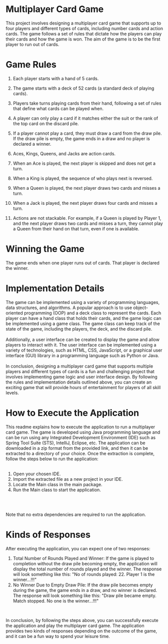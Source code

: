 # Multiplayer Card Game

This project involves designing a multiplayer card game that supports up to four players and different types of cards, including number cards and action cards. The game follows a set of rules that dictate how the players can play their cards and how the game is won. The aim of the game is to be the first player to run out of cards.

# Game Rules

1. Each player starts with a hand of 5 cards.
2. The game starts with a deck of 52 cards (a standard deck of playing cards).
3. Players take turns playing cards from their hand, following a set of rules that define what cards can be played when.
4. A player can only play a card if it matches either the suit or the rank of the top card on the discard pile.
5. If a player cannot play a card, they must draw a card from the draw pile. If the draw pile is empty, the game ends in a draw and no player is declared a winner.
6. Aces, Kings, Queens, and Jacks are action cards.
7. When an Ace is played, the next player is skipped and does not get a turn.
8. When a King is played, the sequence of who plays next is reversed.
9. When a Queen is played, the next player draws two cards and misses a turn.
10. When a Jack is played, the next player draws four cards and misses a turn.

11. Actions are not stackable. For example, if a Queen is played by Player 1, and the next player draws two cards and misses a turn, they cannot play a Queen from their hand on that turn, even if one is available.

# Winning the Game

The game ends when one player runs out of cards. That player is declared the winner.

# Implementation Details

The game can be implemented using a variety of programming languages, data structures, and algorithms. A popular approach is to use object-oriented programming (OOP) and a deck class to represent the cards. Each player can have a hand class that holds their cards, and the game logic can be implemented using a game class. The game class can keep track of the state of the game, including the players, the deck, and the discard pile.
<br/><br />
Additionally, a user interface can be created to display the game and allow players to interact with it. The user interface can be implemented using a variety of technologies, such as HTML, CSS, JavaScript, or a graphical user interface (GUI) library in a programming language such as Python or Java.
<br /><br />
In conclusion, designing a multiplayer card game that supports multiple players and different types of cards is a fun and challenging project that involves implementing game logic and user interface design. By following the rules and implementation details outlined above, you can create an exciting game that will provide hours of entertainment for players of all skill levels.

# How to Execute the Application

This readme explains how to execute the application to run a multiplayer card game. The game is developed using Java programming language and can be run using any Integrated Development Environment (IDE) such as Spring Tool Suite (STS), IntelliJ, Eclipse, etc. The application can be downloaded in a zip format from the provided link, and then it can be extracted to a directory of your choice. Once the extraction is complete, follow the steps below to run the application:
<br/><br />

1. Open your chosen IDE.
2. Import the extracted file as a new project in your IDE.
3. Locate the Main class in the main package.
4. Run the Main class to start the application.

<br/><br />
   
Note that no extra dependencies are required to run the application.

# Kinds of Responses

After executing the application, you can expect one of two responses:

1. Total Number of Rounds Played and Winner: If the game is played to completion without the draw pile becoming empty, the application will display the total number of rounds played and the winner. The response will look something like this: "No of rounds played: 22. Player 1 is the winner...!!!"
2. No Winner Due to Empty Draw Pile: If the draw pile becomes empty during the game, the game ends in a draw, and no winner is declared. The response will look something like this: "Draw pile became empty. Match stopped. No one is the winner...!!!"

<br/>

In conclusion, by following the steps above, you can successfully execute the application and play the multiplayer card game. The application provides two kinds of responses depending on the outcome of the game, and it can be a fun way to spend your leisure time.
